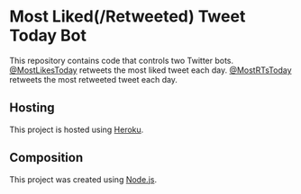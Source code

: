 # Most Liked(/Retweeted) Tweet Today Bot

This repository contains code that controls two Twitter bots. [@MostLikesToday](https://twitter.com/MostLikesToday) retweets the most liked tweet each day. [@MostRTsToday](https://twitter.com/MostRTsToday) retweets the most retweeted tweet each day.

## Hosting

This project is hosted using [Heroku](https://www.heroku.com/).

## Composition

This project was created using [Node.js](https://nodejs.org/en/).